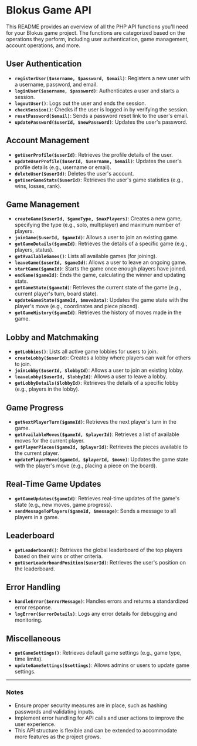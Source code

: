 # Blokus Game API

This README provides an overview of all the PHP API functions you'll need for your Blokus game project. The functions are categorized based on the operations they perform, including user authentication, game management, account operations, and more.

## User Authentication

- **`registerUser($username, $password, $email)`**: Registers a new user with a username, password, and email.
- **`loginUser($username, $password)`**: Authenticates a user and starts a session.
- **`logoutUser()`**: Logs out the user and ends the session.
- **`checkSession()`**: Checks if the user is logged in by verifying the session.
- **`resetPassword($email)`**: Sends a password reset link to the user's email.
- **`updatePassword($userId, $newPassword)`**: Updates the user's password.

## Account Management

- **`getUserProfile($userId)`**: Retrieves the profile details of the user.
- **`updateUserProfile($userId, $username, $email)`**: Updates the user's profile details (e.g., username or email).
- **`deleteUser($userId)`**: Deletes the user's account.
- **`getUserGameStats($userId)`**: Retrieves the user's game statistics (e.g., wins, losses, rank).

## Game Management

- **`createGame($userId, $gameType, $maxPlayers)`**: Creates a new game, specifying the type (e.g., solo, multiplayer) and maximum number of players.
- **`joinGame($userId, $gameId)`**: Allows a user to join an existing game.
- **`getGameDetails($gameId)`**: Retrieves the details of a specific game (e.g., players, status).
- **`getAvailableGames()`**: Lists all available games (for joining).
- **`leaveGame($userId, $gameId)`**: Allows a user to leave an ongoing game.
- **`startGame($gameId)`**: Starts the game once enough players have joined.
- **`endGame($gameId)`**: Ends the game, calculating the winner and updating stats.
- **`getGameState($gameId)`**: Retrieves the current state of the game (e.g., current player's turn, board state).
- **`updateGameState($gameId, $moveData)`**: Updates the game state with the player's move (e.g., coordinates and piece placed).
- **`getGameHistory($gameId)`**: Retrieves the history of moves made in the game.

## Lobby and Matchmaking

- **`getLobbies()`**: Lists all active game lobbies for users to join.
- **`createLobby($userId)`**: Creates a lobby where players can wait for others to join.
- **`joinLobby($userId, $lobbyId)`**: Allows a user to join an existing lobby.
- **`leaveLobby($userId, $lobbyId)`**: Allows a user to leave a lobby.
- **`getLobbyDetails($lobbyId)`**: Retrieves the details of a specific lobby (e.g., players in the lobby).

## Game Progress

- **`getNextPlayerTurn($gameId)`**: Retrieves the next player's turn in the game.
- **`getAvailableMoves($gameId, $playerId)`**: Retrieves a list of available moves for the current player.
- **`getPlayerPieces($gameId, $playerId)`**: Retrieves the pieces available to the current player.
- **`updatePlayerMove($gameId, $playerId, $move)`**: Updates the game state with the player's move (e.g., placing a piece on the board).

## Real-Time Game Updates

- **`getGameUpdates($gameId)`**: Retrieves real-time updates of the game's state (e.g., new moves, game progress).
- **`sendMessageToPlayers($gameId, $message)`**: Sends a message to all players in a game.

## Leaderboard

- **`getLeaderboard()`**: Retrieves the global leaderboard of the top players based on their wins or other criteria.
- **`getUserLeaderboardPosition($userId)`**: Retrieves the user's position on the leaderboard.

## Error Handling

- **`handleError($errorMessage)`**: Handles errors and returns a standardized error response.
- **`logError($errorDetails)`**: Logs any error details for debugging and monitoring.

## Miscellaneous

- **`getGameSettings()`**: Retrieves default game settings (e.g., game type, time limits).
- **`updateGameSettings($settings)`**: Allows admins or users to update game settings.

---

### Notes

- Ensure proper security measures are in place, such as hashing passwords and validating inputs.
- Implement error handling for API calls and user actions to improve the user experience.
- This API structure is flexible and can be extended to accommodate more features as the project grows.
